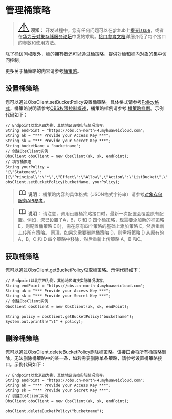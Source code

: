 # 管理桶策略<a name="obs_21_0407"></a>

>![](public_sys-resources/icon-notice.gif) **须知：** 
>开发过程中，您有任何问题可以在github上[提交issue](https://github.com/huaweicloud/huaweicloud-sdk-java-obs/issues)，或者在[华为云对象存储服务论坛](https://bbs.huaweicloud.com/forum/forum-620-1.html)中发帖求助。[接口参考文档](https://obssdk.obs.cn-north-1.myhuaweicloud.com/apidoc/cn/java/index.html)详细介绍了每个接口的参数和使用方法。

除了桶访问权限外，桶的拥有者还可以通过桶策略，提供对桶和桶内对象的集中访问控制。

更多关于桶策略的内容请参考[桶策略](https://support.huaweicloud.com/perms-cfg-obs/obs_40_0004.html)。

## 设置桶策略<a name="section8517109534"></a>

您可以通过ObsClient.setBucketPolicy设置桶策略。具体格式请参考[Policy格式](https://support.huaweicloud.com/perms-cfg-obs/obs_40_0041.html)，桶策略说明请参考[OBS权限控制概述](https://support.huaweicloud.com/perms-cfg-obs/obs_40_0001.html)，桶策略样例请参考  [桶策略样例](https://support.huaweicloud.com/perms-cfg-obs/obs_40_0004.html)。示例代码如下：

```
// Endpoint以北京四为例，其他地区请按实际情况填写。
String endPoint = "https://obs.cn-north-4.myhuaweicloud.com";
String ak = "*** Provide your Access Key ***";
String sk = "*** Provide your Secret Key ***";
String bucketName = "bucketname";
// 创建ObsClient实例
ObsClient obsClient = new ObsClient(ak, sk, endPoint);
// 填写桶策略
String yourPolicy = 
"{\"Statement\":[{\"Principal\":\"*\",\"Effect\":\"Allow\",\"Action\":\"ListBucket\",\"Resource\":\""+bucketName+"\"}]}";
obsClient.setBucketPolicy(bucketName, yourPolicy);
```

>![](public_sys-resources/icon-note.gif) **说明：** 
>桶策略内容的具体格式（JSON格式字符串）请参考[对象存储服务API参考](https://support.huaweicloud.com/api-obs/zh-cn_topic_0031051947.html)。

>![](public_sys-resources/icon-note.gif) **说明：** 
>请注意，调用设置桶策略接口时，最新一次配置会覆盖原有配置。例如，您已设置了A，B，C 和 D 四个桶策略，现需要添加新的桶策略E，则配置桶策略 E 时，需在原有四个策略的基础上添加策略 E，然后重新上传所有策略。
>同理，如果您需要删除桶策略 D，则需将策略 D 从原有的 A，B，C 和 D 四个策略中移除，然后重新上传策略 A，B 和C。

## 获取桶策略<a name="section105838221315"></a>

您可以通过ObsClient.getBucketPolicy获取桶策略。示例代码如下：

```
// Endpoint以北京四为例，其他地区请按实际情况填写。
String endPoint = "https://obs.cn-north-4.myhuaweicloud.com";
String ak = "*** Provide your Access Key ***";
String sk = "*** Provide your Secret Key ***";
// 创建ObsClient实例
ObsClient obsClient = new ObsClient(ak, sk, endPoint);

String policy = obsClient.getBucketPolicy("bucketname");
System.out.println("\t" + policy);
```

## 删除桶策略<a name="section145601218375"></a>

您可以通过ObsClient.deleteBucketPolicy删除桶策略。该接口会将所有桶策略删除，无法删除桶策略中的某一条，如若需要删除单条策略，请参考设置桶策略接口。示例代码如下：

```
// Endpoint以北京四为例，其他地区请按实际情况填写。
String endPoint = "https://obs.cn-north-4.myhuaweicloud.com";
String ak = "*** Provide your Access Key ***";
String sk = "*** Provide your Secret Key ***";
// 创建ObsClient实例
ObsClient obsClient = new ObsClient(ak, sk, endPoint);

obsClient.deleteBucketPolicy("bucketname");
```

